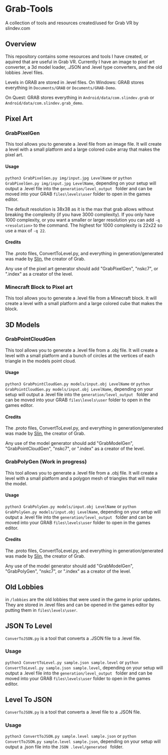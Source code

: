 # Grab-Tools

A collection of tools and resources created/used for Grab VR by slindev.com

## Overview

This repository contains some resources and tools I have created, or aquired that are useful in Grab VR. Currently I have an image to pixel art converter, a 3d model loader, .JSON and .level type converters, and the old lobbies .level files.

Levels in GRAB are stored in .level files.
On Windows:
GRAB stores everything in ```Documents/GRAB``` or ```Documents/GRAB-Demo```.

On Quest:
GRAB stores everything in ```Android/data/com.slindev.grab``` or ```Android/data/com.slindev.grab_demo```.

## Pixel Art

### GrabPixelGen

This tool allows you to generate a .level file from an image file. It will create a level with a small platform and a large colored cube array that makes the pixel art.

#### Usage

``` python3 GrabPixelGen.py img/input.jpg LevelName ``` or ``` python GrabPixelGen.py img/input.jpg LevelName ```, depending on your setup will output a .level file into the ```generation/level_output ``` folder and can be moved into your GRAB ```files\levels\user``` folder to open in the games editor.

The default resolution is 38x38 as it is the max that grab allows without breaking the complexity (if you have 3000 complexity). If you only have 1000 complexity, or you want a smaller or larger resolution you can add ```-q <resolution>``` to the command. The highest for 1000 complexity is 22x22 so use a max of ```-q 22```.

#### Credits

The .proto files, ConvertToLevel.py, and everything in generation/generated was made by [Slin](https://slindev.com/), the creator of Grab.

Any use of the pixel art generator should add "GrabPixelGen", "nskc7", or ".index" as a creator of the level.

### Minecraft Block to Pixel art

This tool allows you to generate a .level file from a Minecraft block. It will create a level with a small platform and a large colored cube that makes the block.

## 3D Models

### GrabPointCloudGen

This tool allows you to generate a .level file from a .obj file. It will create a level with a small platform and a bunch of circles at the vertices of each triangle in the models point cloud.

#### Usage

``` python3 GrabPointCloudGen.py models/input.obj LevelName ``` or ``` python GrabPointCloudGen.py models/input.obj LevelName ```, depending on your setup will output a .level file into the ```generation/level_output ``` folder and can be moved into your GRAB ```files\levels\user``` folder to open in the games editor.

#### Credits

The .proto files, ConvertToLevel.py, and everything in generation/generated was made by [Slin](https://slindev.com/), the creator of Grab.

Any use of the model generator should add "GrabModelGen", "GrabPointCloudGen", "nskc7", or ".index" as a creator of the level.

### GrabPolyGen (Work in progress)

This tool allows you to generate a .level file from a .obj file. It will create a level with a small platform and a polygon mesh of triangles that will make the model.

#### Usage

``` python3 GrabPolyGen.py models/input.obj LevelName ``` or ``` python GrabPolyGen.py models/input.obj LevelName ```, depending on your setup will output a .level file into the ```generation/level_output ``` folder and can be moved into your GRAB ```files\levels\user``` folder to open in the games editor.

#### Credits

The .proto files, ConvertToLevel.py, and everything in generation/generated was made by [Slin](https://slindev.com/), the creator of Grab.

Any use of the model generator should add "GrabModelGen", "GrabPolyGen", "nskc7", or ".index" as a creator of the level.

## Old Lobbies

in ``` /lobbies ``` are the old lobbies that were used in the game in prior updates. They are stored in .level files and can be opened in the games editor by putting them in ```files\levels\user```.

## JSON To Level

```ConverToJSON.py``` is a tool that converts a .JSON file to a .level file.

### Usage

```python3 ConvertToLevel.py sample.json sample.level``` or ```python ConvertToLevel.py sample.json sample.level```, depending on your setup will output a .level file into the ```generation/level_output ``` folder and can be moved into your GRAB ```files\levels\user``` folder to open in the games editor.

## Level To JSON

```ConverToJSON.py``` is a tool that converts a .level file to a .JSON file.

### Usage

```python3 ConvertToJSON.py sample.level sample.json``` or ```python ConvertToJSON.py sample.level sample.json```, depending on your setup will output a .json file into the ```JSON .level/generated ``` folder.
